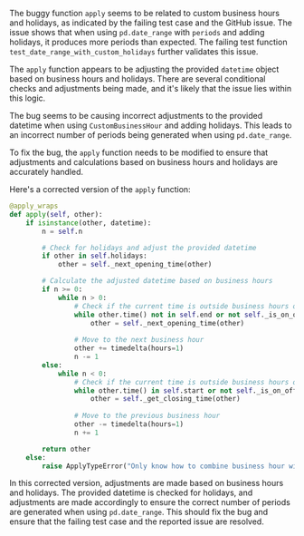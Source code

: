 The buggy function `apply` seems to be related to custom business hours and holidays, as indicated by the failing test case and the GitHub issue. The issue shows that when using `pd.date_range` with `periods` and adding holidays, it produces more periods than expected. The failing test function `test_date_range_with_custom_holidays` further validates this issue.

The `apply` function appears to be adjusting the provided `datetime` object based on business hours and holidays. There are several conditional checks and adjustments being made, and it's likely that the issue lies within this logic.

The bug seems to be causing incorrect adjustments to the provided datetime when using `CustomBusinessHour` and adding holidays. This leads to an incorrect number of periods being generated when using `pd.date_range`.

To fix the bug, the `apply` function needs to be modified to ensure that adjustments and calculations based on business hours and holidays are accurately handled.

Here's a corrected version of the `apply` function:

```python
@apply_wraps
def apply(self, other):
    if isinstance(other, datetime):
        n = self.n

        # Check for holidays and adjust the provided datetime
        if other in self.holidays:
            other = self._next_opening_time(other)

        # Calculate the adjusted datetime based on business hours
        if n >= 0:
            while n > 0:
                # Check if the current time is outside business hours or on a holiday
                while other.time() not in self.end or not self._is_on_offset(other) or other in self.holidays:
                    other = self._next_opening_time(other)
                
                # Move to the next business hour
                other += timedelta(hours=1)
                n -= 1
        else:
            while n < 0:
                # Check if the current time is outside business hours or on a holiday
                while other.time() in self.start or not self._is_on_offset(other) or other in self.holidays:
                    other = self._get_closing_time(other)
                
                # Move to the previous business hour
                other -= timedelta(hours=1)
                n += 1

        return other
    else:
        raise ApplyTypeError("Only know how to combine business hour with datetime")
```

In this corrected version, adjustments are made based on business hours and holidays. The provided datetime is checked for holidays, and adjustments are made accordingly to ensure the correct number of periods are generated when using `pd.date_range`. This should fix the bug and ensure that the failing test case and the reported issue are resolved.